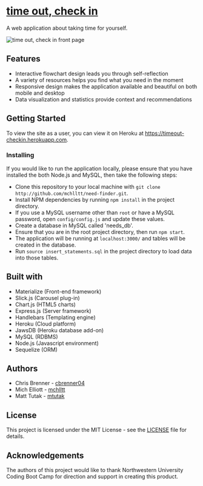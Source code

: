 # [time out, check in](https://timeout-checkin.herokuapp.com)
A web application about taking time for yourself.

![time out, check in front page](https://cloud.githubusercontent.com/assets/15218445/22895061/d125c290-f1e0-11e6-9173-fe3a42e2c91d.png)

## Features
- Interactive flowchart design leads you through self-reflection
- A variety of resources helps you find what you need in the moment
- Responsive design makes the application available and beautiful on both mobile and desktop
- Data visualization and statistics provide context and recommendations

## Getting Started
To view the site as a user, you can view it on Heroku at <https://timeout-checkin.herokuapp.com>.

### Installing
If you would like to run the application locally, please ensure that you have installed the both Node.js and MySQL, then take the following steps:
- Clone this repository to your local machine with `git clone http://github.com/mchlltt/need-finder.git`.
- Install NPM dependencies by running `npm install` in the project directory.
- If you use a MySQL username other than `root` or have a MySQL password, open `config/config.js` and update these values.
- Create a database in MySQL called 'needs_db'.
- Ensure that you are in the root project directory, then run `npm start`.
- The application will be running at `localhost:3000/` and tables will be created in the database.
- Run `source insert_statements.sql` in the project directory to load data into those tables.

## Built with
- Materialize (Front-end framework)
- Slick.js (Carousel plug-in)
- Chart.js (HTML5 charts)
- Express.js (Server framework)
- Handlebars (Templating engine)
- Heroku (Cloud platform)
- JawsDB (Heroku database add-on)
- MySQL (RDBMS)
- Node.js (Javascript environment)
- Sequelize (ORM)

## Authors
- Chris Brenner - [cbrenner04](https://github.com/cbrenner04)
- Mich Elliott - [mchlltt](https://github.com/mchlltt)
- Matt Tutak - [mtutak](https://github.com/mtutak)

## License
This project is licensed under the MIT License - see the [LICENSE](LICENSE.md) file for details.

## Acknowledgements
The authors of this project would like to thank Northwestern University Coding Boot Camp for direction and support in creating this product.

